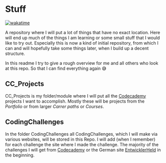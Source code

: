 # Stuff

[![wakatime](https://wakatime.com/badge/github/PaulLukasHuber/Stuff.svg)](https://wakatime.com/badge/github/PaulLukasHuber/Stuff)

A repository where I will put a lot of things that have no exact location. Here will end up much of the things I am
learning or some small stuff that I would like to try out. Especially this is now a kind of initial repository, from
which I can and will hopefully take some things later, when I build up a decent structure.

In this readme I try to give a rough overview for me and all others who look at this repo.
So that I can find everything again :sweat_smile:

## CC_Projects

CC_Projects is my folder/module where I will put all the [Codecademy](https://www.codecademy.com) projects I want to
accomplish. Mostly these will be
projects from the *Portfolio* or from larger *Carrer paths* or *Courses*.

## CodingChallenges

In the folder CodingChallenges all CodingChallenges, which I will make via various websites, will be stored in this
Repo. I will add (when I remember) for each challenge the site where I made the challenge. The
majority of the challenges I will get from [Codecademy](https://www.codecademy.com) or the German
site [EntwicklerHeld](https://platform.entwicklerheld.de) in the beginning.
